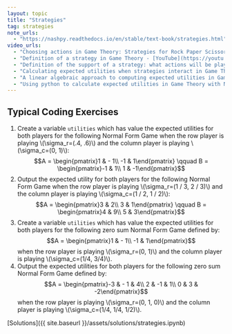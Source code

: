 ```yaml
---
layout: topic
title: "Strategies"
tag: strategies
note_urls:
  - "https://nashpy.readthedocs.io/en/stable/text-book/strategies.html"
video_urls:
  - "Choosing actions in Game Theory: Strategies for Rock Paper Scissors - [YouTube](https://youtu.be/VCWuBl0JUUU)"
  - "Definition of a strategy in Game Theory - [YouTube](https://youtu.be/DXd2xs1U8kc)"
  - "Definition of the support of a strategy: what actions will be played - [YouTube](https://youtu.be/3eeep5LyfX0)"
  - "Calculating expected utilities when strategies interact in Game Theory - [YouTube](https://youtu.be/I1RLLsB1lSM)"
  - "A linear algebraic approach to computing expected utilities in Game Theory - [YouTube](https://youtu.be/mY5bGOrQ0ZQ)"
  - "Using python to calculate expected utilities in Game Theory with Nashpy - [YouTube](https://youtu.be/b5CitajtmVk)"
---
```


## Typical Coding Exercises

1. Create a variable `utilities` which has value the expected utilities for both players for the following Normal Form Game when the row player is playing \\(\sigma_r=(.4, .6)\\) and the column player is playing \\(\sigma_c=(0, 1)\\):
   $$A = \begin{pmatrix}1 & - 1\\ -1 & 1\end{pmatrix} \qquad B = \begin{pmatrix}-1 & 1\\ 1 & -1\end{pmatrix}$$
2. Output the expected utility for both players for the following Normal Form Game when the row player is playing \\(\sigma_r=(1 / 3, 2 / 3)\\) and the column player is playing \\(\sigma_c=(1 / 2, 1 / 2)\\):
   $$A = \begin{pmatrix}3 & 2\\ 3 & 1\end{pmatrix} \qquad B = \begin{pmatrix}4 & 9\\ 5 & 3\end{pmatrix}$$
3. Create a variable `utilities` which has value the expected utilities for both
   players for the following zero sum Normal Form Game
   defined by:
   $$A = \begin{pmatrix}1 & - 1\\ -1 & 1\end{pmatrix}$$
   when the row player is playing \\(\sigma_r=(0, 1)\\) and the column player is
   playing \\(\sigma_c=(1/4, 3/4)\\).
4. Output the expected utilities for both players for the following zero sum Normal Form Game
   defined by:
   $$A = \begin{pmatrix}-3 & - 1 & 4\\ 2 & -1 &  1\\ 0 & 3 & -2\end{pmatrix}$$
   when the row player is playing \\(\sigma_r=(0, 1, 0)\\) and the column player is
   playing \\(\sigma_c=(1/4, 1/4, 1/2)\\).

[Solutions]({{ site.baseurl }}/assets/solutions/strategies.ipynb)
